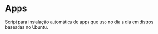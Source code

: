 # Apps
Script para instalação automática de apps que uso no dia a dia em distros baseadas no Ubuntu.
